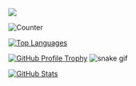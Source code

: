 <img align="center" src="https://github-readme-activity-graph.vercel.app/graph?username=shanks28&bg_color=222222&color=ffffff&line=1890ff&point=ffffff&area=true&hide_border=false" />

![Counter](https://komarev.com/ghpvc/?username=shanks28)
<!-- GitHub Stats -->
<!-- GitHub Stats -->
<!--[![GitHub Stats](https://github-readme-stats.vercel.app/api?username=shanks28)](https://github.com/shanks28)-->
<!-- GitHub Stats -->
[![Top Languages](https://github-readme-stats.vercel.app/api/top-langs/?username=shanks28&layout=compact)](https://github.com/shanks28)

<!-- GitHub Profile Trophy -->
[![GitHub Profile Trophy](https://github-profile-trophy.vercel.app/?username=shanks28)](https://github.com/shanks28)
![snake gif](https://github.com/shanks28/shanks28/blob/master/github-contribution-grid-snake.svg)

[![GitHub Stats](https://github-readme-stats.vercel.app/api?username=shanks28)](https://github.com/shanks28)

<!--
**shanks28/shanks28** is a ✨ _special_ ✨ repository because its `README.md` (this file) appears on your GitHub profile.

Here are some ideas to get you started:

- 🔭 I’m currently working on ...
- 🌱 I’m currently learning ...
- 👯 I’m looking to collaborate on ...
- 🤔 I’m looking for help with ...
- 💬 Ask me about ...
- 📫 How to reach me: ...
- 😄 Pronouns: ...
- ⚡ Fun fact: ...
-->
